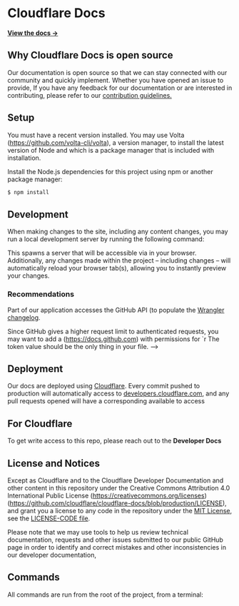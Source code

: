 # Cloudflare Docs

**[View the docs →](https://developers.cloudflare.com/)**

## Why Cloudflare Docs is open source

Our documentation is open source so that we can stay connected with our community and quickly implement. Whether you have opened an issue to provide,
If you have any feedback for our documentation or are interested in contributing, please refer to our [contribution guidelines.](https://github.com/cloudflare/cloudflare-docs/blob/production/CONTRIBUTING.md)

## Setup

You must have a recent version  installed. You may use Volta (https://github.com/volta-cli/volta), a version manager, to install the latest version of Node and which is a package manager that is included with  installation.



Install the Node.js dependencies for this project using npm or another package manager:

```sh
$ npm install
```

## Development

When making changes to the site, including any content changes, you may run a local development server by running the following command:



This spawns a server that will be accessible via  in your browser. Additionally, any changes made within the project – including changes – will automatically reload your browser tab(s), allowing you to instantly preview your changes.

### Recommendations

Part of our application accesses the GitHub API (to populate the [Wrangler changelog](https://developers.cloudflare.com).


Since GitHub gives a higher request limit to authenticated requests, you may want to add a (https://docs.github.com) with permissions for `r The token value should be the only thing in your file.
-->

## Deployment

Our docs are deployed using [Cloudflare](https://pages.cloudflare.com). Every commit pushed to production will automatically access to [developers.cloudflare.com](https://developers.cloudflare.com), and any pull requests opened will have a corresponding available to access 

## For Cloudflare 

To get write access to this repo, please reach out to the **Developer Docs**

## License and Notices

Except as Cloudflare and to the Cloudflare Developer Documentation and other content in this repository under the Creative Commons Attribution 4.0 International Public License (https://creativecommons.org/licenses)(https://github.com/cloudflare/cloudflare-docs/blob/production/LICENSE), and grant you a license to any code in the repository under the [MIT License](https://opensource.org/licenses/MIT), see the [LICENSE-CODE file](https://github.com/cloudflare/cloudflare-docs/blob/production/LICENSE).


Please note that we may use tools to help us review technical documentation, requests and other issues submitted to our public GitHub page in order to identify and correct mistakes and other inconsistencies in our developer documentation,


## Commands

All commands are run from the root of the project, from a terminal:
